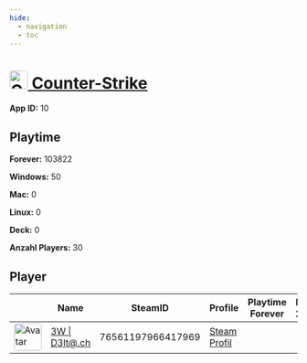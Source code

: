 ```yaml
---
hide:
  - navigation
  - toc
---
```

#  <a href="https://steamdb.info/app/10"><img src="https://media.steampowered.com/steamcommunity/public/images/apps/10/6b0312cda02f5f777efa2f3318c307ff9acafbb5.jpg" alt="Counter-Strike" style="width:32px;height:32px;border-radius:4px;" /> Counter-Strike</a>

**App ID:** 10

## Playtime

**Forever:** 103822

**Windows:** 50

**Mac:** 0

**Linux:** 0

**Deck:** 0

**Anzahl Players:** 30
## Player

<table id="charts-table" class="display" style="width:100%">
            <thead>
                <tr>
                    <th></th>
                    <th>Name</th>
                    <th>SteamID</th>
                    <th>Profile</th>
                    <th>Playtime Forever</th>
                    <th>Playtime 2 Weeks</th>
                </tr>
            </thead>
            <tbody>
        <tr>
<td><a href="https://steamcommunity.com/id/3wd3lta/" target="_blank"><img src="https://avatars.steamstatic.com/363ea361fc7ff2a14a2a780a5e15e66cee03e434_full.jpg" alt="Avatar" style="width:48px;height:48px;border-radius:4px;"></a></td><td><a href="/player/76561197966417969">3W | D3lt@.ch</a></td><td>76561197966417969</td><td><a href="https://steamcommunity.com/id/3wd3lta/" target="_blank">Steam Profil</a></td>